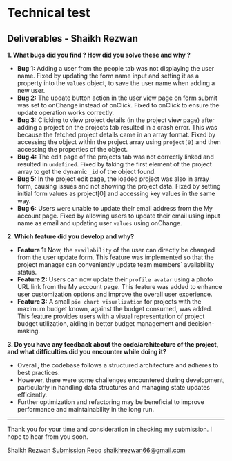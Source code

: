 # Technical test

## Deliverables - Shaikh Rezwan

**1. What bugs did you find ? How did you solve these and why ?**

- **Bug 1:** Adding a user from the people tab was not displaying the user name. Fixed by updating the form name input and setting it as a property into the `values` object, to save the user name when adding a new user.
- **Bug 2:** The update button action in the user view page on form submit was set to onChange instead of onClick. Fixed to onClick to ensure the update operation works correctly.
- **Bug 3:** Clicking to view project details (in the project view page) after adding a project on the projects tab resulted in a crash error. This was because the fetched project details came in an array format. Fixed by accessing the object within the project array using `project[0]` and then accessing the properties of the object.
- **Bug 4:** The edit page of the projects tab was not correctly linked and resulted in `undefined`. Fixed by taking the first element of the project array to get the dynamic `_id` of the object found.
- **Bug 5:** In the project edit page, the loaded project was also in array form, causing issues and not showing the project data. Fixed by setting initial form values as project[0] and accessing key values in the same way.
- **Bug 6:** Users were unable to update their email address from the My account page. Fixed by allowing users to update their email using input name as email and updating user `values` using onChange.

**2. Which feature did you develop and why?**

- **Feature 1:** Now, the `availability` of the user can directly be changed from the user update form. This feature was implemented so that the project manager can conveniently update team members` availability status.
- **Feature 2:** Users can now update their `profile avatar` using a photo URL link from the My account page. This feature was added to enhance user customization options and improve the overall user experience.
- **Feature 3:** A small `pie chart visualization` for projects with the maximum budget known, against the budget consumed, was added. This feature provides users with a visual representation of project budget utilization, aiding in better budget management and decision-making.

**3. Do you have any feedback about the code/architecture of the project, and what difficulties did you encounter while doing it?**

- Overall, the codebase follows a structured architecture and adheres to best practices.
- However, there were some challenges encountered during development, particularly in handling data structures and managing state updates efficiently.
- Further optimization and refactoring may be beneficial to improve performance and maintainability in the long run.

---

Thank you for your time and consideration in checking my submission. I hope to hear from you soon.

Shaikh Rezwan
[Submission Repo](https://github.com/Rezwan66/shaikh-selego-technical-test-2)
shaikhrezwan66@gmail.com
